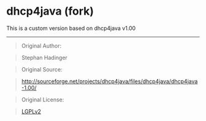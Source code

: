 # dhcp4java (fork)

This is a custom version based on dhcp4java v1.00

---

> Original Author:

> Stephan Hadinger

> Original Source:

> http://sourceforge.net/projects/dhcp4java/files/dhcp4java/dhcp4java-1.00/

> Original License:

> [LGPLv2](http://www.gnu.org/licenses/lgpl-2.1.html)